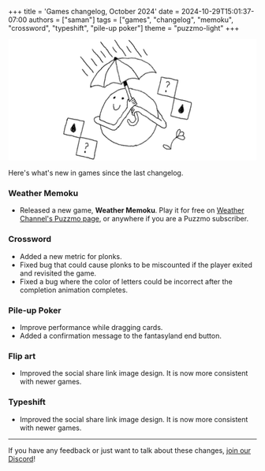 +++
title = 'Games changelog, October 2024'
date = 2024-10-29T15:01:37-07:00
authors = ["saman"]
tags = ["games", "changelog", "memoku", "crossword", "typeshift", "pile-up poker"]
theme = "puzzmo-light"
+++

![An illustration of Puzzmo surrounded by weather Memoku pieces, holding an umbrella.](brella.png)


Here's what's new in games since the last changelog.


### Weather Memoku

- Released a new game, **Weather Memoku**. Play it for free on [Weather Channel's Puzzmo page](https://www.puzzmo.com/+/weather/play/weather-memoku/), or anywhere if you are a Puzzmo subscriber.

### Crossword

- Added a new metric for plonks.
- Fixed bug that could cause plonks to be miscounted if the player exited and revisited the game.
- Fixed a bug where the color of letters could be incorrect after the completion animation completes.

### Pile-up Poker

- Improve performance while dragging cards.
- Added a confirmation message to the fantasyland end button.

### Flip art

- Improved the social share link image design. It is now more consistent with newer games.

### Typeshift

- Improved the social share link image design. It is now more consistent with newer games.

---

If you have any feedback or just want to talk about these changes, [join our Discord](https://discord.gg/puzzmo)!


